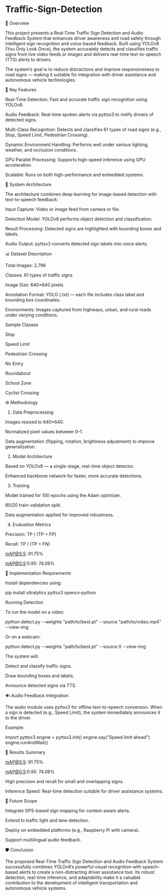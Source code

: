 # Traffic-Sign-Detection
📘 Overview

This project presents a Real-Time Traffic Sign Detection and Audio Feedback System that enhances driver awareness and road safety through intelligent sign recognition and voice-based feedback.
Built using YOLOv8 (You Only Look Once), the system accurately detects and classifies traffic signs from live video feeds or images and delivers real-time text-to-speech (TTS) alerts to drivers.

The system’s goal is to reduce distractions and improve responsiveness to road signs — making it suitable for integration with driver assistance and autonomous vehicle technologies.

🚦 Key Features

Real-Time Detection: Fast and accurate traffic sign recognition using YOLOv8.

Audio Feedback: Real-time spoken alerts via pyttsx3 to notify drivers of detected signs.

Multi-Class Recognition: Detects and classifies 61 types of road signs (e.g., Stop, Speed Limit, Pedestrian Crossing).

Dynamic Environment Handling: Performs well under various lighting, weather, and occlusion conditions.

GPU Parallel Processing: Supports high-speed inference using GPU acceleration.

Scalable: Runs on both high-performance and embedded systems.

🧠 System Architecture

The architecture combines deep learning for image-based detection with text-to-speech feedback:

Input Capture: Video or image feed from camera or file.

Detection Model: YOLOv8 performs object detection and classification.

Result Processing: Detected signs are highlighted with bounding boxes and labels.

Audio Output: pyttsx3 converts detected sign labels into voice alerts.

📊 Dataset Description

Total Images: 2,796

Classes: 61 types of traffic signs

Image Size: 640×640 pixels

Annotation Format: YOLO (.txt) — each file includes class label and bounding box coordinates.

Environments: Images captured from highways, urban, and rural roads under varying conditions.

Sample Classes

Stop

Speed Limit

Pedestrian Crossing

No Entry

Roundabout

School Zone

Cyclist Crossing

⚙️ Methodology
1. Data Preprocessing

Images resized to 640×640.

Normalized pixel values between 0–1.

Data augmentation (flipping, rotation, brightness adjustment) to improve generalization.

2. Model Architecture

Based on YOLOv8 — a single-stage, real-time object detector.

Enhanced backbone network for faster, more accurate detections.

3. Training

Model trained for 100 epochs using the Adam optimizer.

80/20 train-validation split.

Data augmentation applied for improved robustness.

4. Evaluation Metrics

Precision: TP / (TP + FP)

Recall: TP / (TP + FN)

mAP@0.5: 91.75%

mAP@0.5:0.95: 74.08%

🧩 Implementation
Requirements

Install dependencies using:

pip install ultralytics pyttsx3 opencv-python

Running Detection

To run the model on a video:

python detect.py --weights "path/to/best.pt" --source "path/to/video.mp4" --view-img


Or on a webcam:

python detect.py --weights "path/to/best.pt" --source 0 --view-img


The system will:

Detect and classify traffic signs.

Draw bounding boxes and labels.

Announce detected signs via TTS.

🔊 Audio Feedback Integration

The audio module uses pyttsx3 for offline text-to-speech conversion.
When a sign is detected (e.g., Speed Limit), the system immediately announces it to the driver.

Example:

import pyttsx3
engine = pyttsx3.init()
engine.say("Speed limit ahead")
engine.runAndWait()

🧾 Results Summary

mAP@0.5: 91.75%

mAP@0.5:0.95: 74.08%

High precision and recall for small and overlapping signs.

Inference Speed: Real-time detection suitable for driver assistance systems.

🧭 Future Scope

Integrate GPS-based sign mapping for context-aware alerts.

Extend to traffic light and lane detection.

Deploy on embedded platforms (e.g., Raspberry Pi with camera).

Support multilingual audio feedback.

🛡️ Conclusion

The proposed Real-Time Traffic Sign Detection and Audio Feedback System successfully combines YOLOv8’s powerful visual recognition with speech-based alerts to create a non-distracting driver assistance tool.
Its robust detection, real-time inference, and adaptability make it a valuable contribution to the development of intelligent transportation and autonomous vehicle systems.
